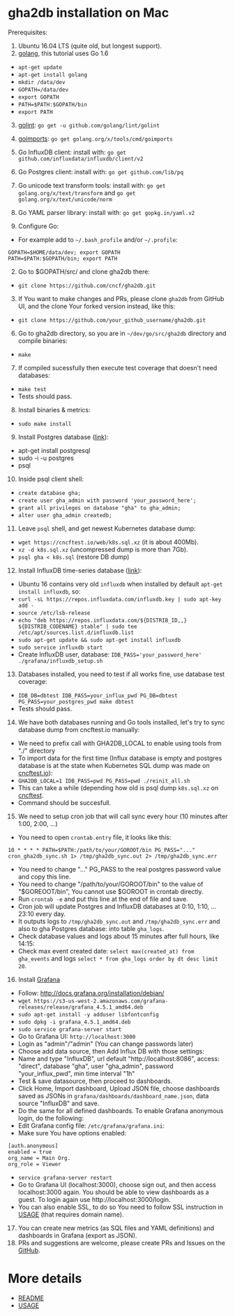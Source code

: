 # gha2db installation on Mac

Prerequisites:
1. Ubuntu 16.04 LTS (quite old, but longest support).
2. [golang](https://golang.org), this tutorial uses Go 1.6
- `apt-get update`
- `apt-get install golang`
- `mkdir /data/dev`
- `GOPATH=/data/dev`
- `export GOPATH`
- `PATH=$PATH:$GOPATH/bin`
- `export PATH`
3. [golint](https://github.com/golang/lint): `go get -u github.com/golang/lint/golint`
4. [goimports](https://godoc.org/golang.org/x/tools/cmd/goimports): `go get golang.org/x/tools/cmd/goimports`
5. Go InfluxDB client: install with: `go get github.com/influxdata/influxdb/client/v2`
6. Go Postgres client: install with: `go get github.com/lib/pq`
7. Go unicode text transform tools: install with: `go get golang.org/x/text/transform` and `go get golang.org/x/text/unicode/norm`
8. Go YAML parser library: install with: `go get gopkg.in/yaml.v2`

1. Configure Go:
- For example add to `~/.bash_profile` and/or `~/.profile`:
```
GOPATH=$HOME/data/dev; export GOPATH
PATH=$PATH:$GOPATH/bin; export PATH
```
2. Go to $GOPATH/src/ and clone gha2db there:
- `git clone https://github.com/cncf/gha2db.git`
3. If You want to make changes and PRs, please clone `gha2db` from GitHub UI, and the clone Your forked version instead, like this:
- `git clone https://github.com/your_github_username/gha2db.git`
6. Go to gha2db directory, so you are in `~/dev/go/src/gha2db` directory and compile binaries:
- `make`
7. If compiled sucessfully then execute test coverage that doesn't need databases:
- `make test`
- Tests should pass.
8. Install binaries & metrics:
- `sudo make install`

9. Install Postgres database ([link](https://gist.github.com/sgnl/609557ebacd3378f3b72)):
- apt-get install postgresql 
- sudo -i -u postgres
- psql

10. Inside psql client shell:
- `create database gha;`
- `create user gha_admin with password 'your_password_here';`
- `grant all privileges on database "gha" to gha_admin;`
- `alter user gha_admin createdb;`
11. Leave `psql` shell, and get newest Kubernetes database dump:
- `wget https://cncftest.io/web/k8s.sql.xz` (it is about 400Mb).
- `xz -d k8s.sql.xz` (uncompressed dump is more than 7Gb).
- `psql gha < k8s.sql` (restore DB dump)

12. Install InfluxDB time-series database ([link](https://docs.influxdata.com/influxdb/v0.9/introduction/installation/)):
- Ubuntu 16 contains very old `influxdb` when installed by default `apt-get install influxdb`, so:
- `curl -sL https://repos.influxdata.com/influxdb.key | sudo apt-key add -`
- `source /etc/lsb-release`
- `echo "deb https://repos.influxdata.com/${DISTRIB_ID,,} ${DISTRIB_CODENAME} stable" | sudo tee /etc/apt/sources.list.d/influxdb.list`
- `sudo apt-get update && sudo apt-get install influxdb`
- `sudo service influxdb start`
- Create InfluxDB user, database: `IDB_PASS='your_password_here' ./grafana/influxdb_setup.sh`

13. Databases installed, you need to test if all works fine, use database test coverage:
- `IDB_DB=dbtest IDB_PASS=your_influx_pwd PG_DB=dbtest PG_PASS=your_postgres_pwd make dbtest`
- Tests should pass.

14. We have both databases running and Go tools installed, let's try to sync database dump from cncftest.io manually:
- We need to prefix call with GHA2DB_LOCAL to enable using tools from "./" directory
- To import data for the first time (Influx database is empty and postgres database is at the state when Kubernetes SQL dump was made on [cncftest.io](https://cncftest.io)):
- `GHA2DB_LOCAL=1 IDB_PASS=pwd PG_PASS=pwd ./reinit_all.sh`
- This can take a while (depending how old is psql dump `k8s.sql.xz` on [cncftest](https://cncftest.io).
- Command should be succesfull.

15. We need to setup cron job that will call sync every hour (10 minutes after 1:00, 2:00, ...)
- You need to open `crontab.entry` file, it looks like this:
```
10 * * * * PATH=$PATH:/path/to/your/GOROOT/bin PG_PASS="..." cron_gha2db_sync.sh 1> /tmp/gha2db_sync.out 2> /tmp/gha2db_sync.err
```
- You need to change "..." PG_PASS to the real postgres password value and copy this line.
- You need to change "/path/to/your/GOROOT/bin" to the value of "$GOREOOT/bin", You cannot use $GOROOT in crontab directly.
- Run `crontab -e` and put this line at the end of file and save.
- Cron job will update Postgres and InfluxDB databases at 0:10, 1:10, ... 23:10 every day.
- It outputs logs to `/tmp/gha2db_sync.out` and `/tmp/gha2db_sync.err` and also to gha Postgres database: into table `gha_logs`.
- Check database values and logs about 15 minutes after full hours, like 14:15:
- Check max event created date: `select max(created_at) from gha_events` and logs `select * from gha_logs order by dt desc limit 20`.

16. Install [Grafana](http://docs.grafana.org/installation/mac/)
- Follow: http://docs.grafana.org/installation/debian/
- `wget https://s3-us-west-2.amazonaws.com/grafana-releases/release/grafana_4.5.1_amd64.deb`
- `sudo apt-get install -y adduser libfontconfig`
- `sudo dpkg -i grafana_4.5.1_amd64.deb`
- `sudo service grafana-server start`
- Go to Grafana UI: `http://localhost:3000`
- Login as "admin"/"admin" (You can change passwords later)
- Choose add data source, then Add Influx DB with those settings:
- Name and type "InfluxDB", url default "http://localhost:8086", access: "direct", database "gha", user "gha_admin", password "your_influx_pwd", min time interval "1h"
- Test & save datasource, then proceed to dashboards.
- Click Home, Import dashboard, Upload JSON file, choose dashboards saved as JSONs in `grafana/dashboards/dashboard_name.json`, data source "InfluxDB" and save.
- Do the same for all defined dashboards.
To enable Grafana anonymous login, do the following:
- Edit Grafana config file: `/etc/grafana/grafana.ini`:
- Make sure You have options enabled:
```
[auth.anonymous]
enabled = true
org_name = Main Org.
org_role = Viewer
```
- `service grafana-server restart`
- Go to Grafana UI (localhost:3000), choose sign out, and then access localhost:3000 again. You should be able to view dashboards as a guest. To login again use http://localhost:3000/login.
- You can also enable SSL, to do so You need to follow SSL instruction in [USAGE](https://github.com/cncf/gha2db/blob/master/USAGE.md) (that requires domain name).

17. You can create new metrics (as SQL files and YAML definitions) and dashboards in Grafana (export as JSON).
18. PRs and suggestions are welcome, please create PRs and Issues on the [GitHub](https://github.com/cncf/gha2db).

# More details
- [README](https://github.com/cncf/gha2db/blob/master/README.md)
- [USAGE](https://github.com/cncf/gha2db/blob/master/USAGE.md)
